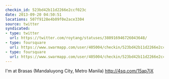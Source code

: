 ```yaml
---
checkin_id: 523bd42b11d2266e2ccf023c
date: 2013-09-20 04:50:51
locations: 507f9128e4b09f0e2ace3304
source: twitter
syndicated:
- type: twitter
  url: https://twitter.com/roytang/statuses/380916946726043648/
- type: foursquare
  url: https://www.swarmapp.com/user/405004/checkin/523bd42b11d2266e2ccf023c?s=7uCt9a8x40fL9ui0jBNbim3YXsI&ref=tw
- type: foursquare
  url: https://www.swarmapp.com/user/405004/checkin/523bd42b11d2266e2ccf023c?s=7uCt9a8x40fL9ui0jBNbim3YXsI&ref=tw
---
```


I'm at Brasas (Mandaluyong City, Metro Manila) http://4sq.com/15ap7jX